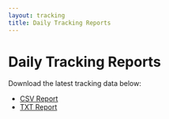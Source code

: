 ```yaml
---
layout: tracking
title: Daily Tracking Reports
---
```


# Daily Tracking Reports

Download the latest tracking data below:

- [CSV Report](/assets/tracking_data/{{LATEST_CSV}})
- [TXT Report](/assets/tracking_data/{{LATEST_TXT}})
